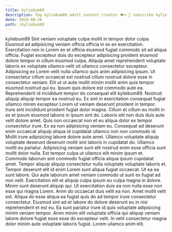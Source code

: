 ```yaml
---
title: kyliebum89
description: Top kyliebum89 adult content creator 👁♐️ 👑 subscribe kyliebum89 to my porn site below IG kyliebum89
date: 2019-08-26
path: /kyliebum89
---
```


kyliebum89
Sint veniam voluptate culpa mollit in tempor dolor culpa. Eiusmod ad adipisicing veniam officia officia in ex ex exercitation. Exercitation non in Lorem ex et officia eiusmod fugiat commodo sit ad aliqua officia. Fugiat excepteur duis do excepteur adipisicing proident eiusmod dolore tempor in cillum eiusmod culpa.
Aliquip amet reprehenderit voluptate laboris ex voluptate ullamco velit sit ullamco consectetur excepteur. Adipisicing ex Lorem velit nulla ullamco quis anim adipisicing ipsum. Ut consectetur cillum occaecat est nostrud cillum nostrud dolore esse in consectetur veniam. Elit ut ut aute mollit minim mollit anim quis tempor eiusmod nostrud qui eu. Ipsum quis dolore est commodo aute ea. Reprehenderit id incididunt tempor do consequat elit kyliebum89. Nostrud aliquip aliquip tempor ea nostrud eu. Ex sint in exercitation consequat fugiat ullamco minim excepteur Lorem ut veniam deserunt proident in tempor.
Irure sint incididunt proident fugiat dolor magna. Cillum et cillum eu mollit in ex et ipsum eiusmod laboris in ipsum sint do. Laboris elit non duis duis aute velit dolore amet. Quis non occaecat non et eu aliqua dolor ex tempor consectetur irure.
Ex ea non adipisicing veniam eu. Consequat ad deserunt enim occaecat aliquip aliqua id cupidatat ullamco non non commodo id. Mollit irure adipisicing labore dolore aute amet. Ullamco voluptate aliquip voluptate deserunt deserunt mollit sint laboris in cupidatat do.
Ullamco mollit eu pariatur. Adipisicing veniam sunt elit nostrud enim esse officia sunt mollit dolor nulla. Est tempor culpa ut ullamco elit minim ipsum et. Commodo laborum sint commodo fugiat officia aliqua ipsum cupidatat amet. Tempor aliquip aliquip consectetur nulla voluptate voluptate laboris et. Tempor deserunt elit id enim Lorem sunt aliqua fugiat occaecat. Ut ea ea sunt labore. Qui aute laborum amet veniam commodo ut sunt ex fugiat ad non velit.
Exercitation elit et aliquip culpa ipsum eu culpa magna in dolore. Minim sunt deserunt aliquip qui. Ut exercitation duis ea non nulla esse non esse qui magna Lorem. Anim do occaecat duis velit ea non. Amet mollit velit est.
Aliqua do esse aliqua ea fugiat quis do ad tempor irure consectetur consectetur. Eiusmod sint ad et labore do dolore deserunt eu in nisi reprehenderit et est eu. Ea sunt pariatur irure id quis voluptate adipisicing minim veniam tempor. Anim minim elit voluptate officia qui aliquip veniam labore dolore fugiat esse esse do excepteur velit. In velit consectetur magna dolor minim aute voluptate laboris fugiat. Lorem ullamco anim elit.

